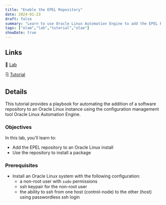 ```yaml
---
title: "Enable the EPEL Repository"
date: 2024-01-23
draft: false
summary: "Learn to use Oracle Linux Automation Engine to add the EPEL Repository to an Oracle Linux instance."
tags: ["olam","lab","tutorial","olae"]
showDate: true
---
```


## Links

:crescent_moon: [Lab](https://luna.oracle.com/lab/332e5b39-b951-41ff-b322-b62ccb8d6988)

:spiral_notepad: [Tutorial](https://docs.oracle.com/en/learn/olae-add-repo)

## Details

This tutorial provides a playbook for automating the addition of a software repository to an Oracle Linux instance using the configuration management tool Oracle Linux Automation Engine.

### Objectives

In this lab, you'll learn to:

   - Add the EPEL repository to an Oracle Linux install
   - Use the repository to install a package

### Prerequisites

  - Install an Oracle Linux system with the following configuration:
      - a non-root user with `sudo` permissions
      - ssh keypair for the non-root user
      - the ability to ssh from one host (control-node) to the other (host) using passwordless ssh login
